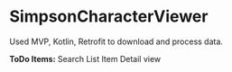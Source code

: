 # SimpsonCharacterViewer
Used MVP, Kotlin, Retrofit to download and process data.

**************ToDo Items:**************
Search List
Item Detail view
